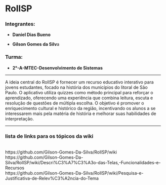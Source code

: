 <h1>RollSP</h1>
<h3>Integrantes:</h3>
<ul>
  <li>
    <p><b>Daniel Dias Bueno</b></p>
  </li>
  <li>
    <p><b>Gilson Gomes da Silv</b>a</p>
  </li>
</ul>

<h3>Turma:</h3>
<ul>
  <li>
    <p><b>2°-A-MTEC-Desenvolvimento de Sistemas</b></p>
  </li>
</ul>


<hr>

<p>A ideia central do RollSP é fornecer um recurso educativo interativo para jovens estudantes, focado na história dos municípios do litoral de São Paulo. O aplicativo utiliza quizzes como método principal para reforçar o aprendizado, oferecendo uma experiência que combina leitura, escuta e resolução de questões de múltipla escolha. O objetivo é promover o enriquecimento cultural e histórico da região, incentivando os alunos a se interessarem mais pela matéria de história e melhorar suas habilidades de interpretação.
</p>

<hr>
<h3>lista de links para os tópicos da wiki</h3>

<br>
https://github.com/Gilson-Gomes-Da-Silva/RollSP/wiki
<br>
https://github.com/Gilson-Gomes-Da-Silva/RollSP/wiki/Descri%C3%A7%C3%A3o-das-Telas,-Funcionalidades-e-Recursos
<br>
https://github.com/Gilson-Gomes-Da-Silva/RollSP/wiki/Pesquisa-e-Justificativa-de-Relev%C3%A2ncia-do-Tema

